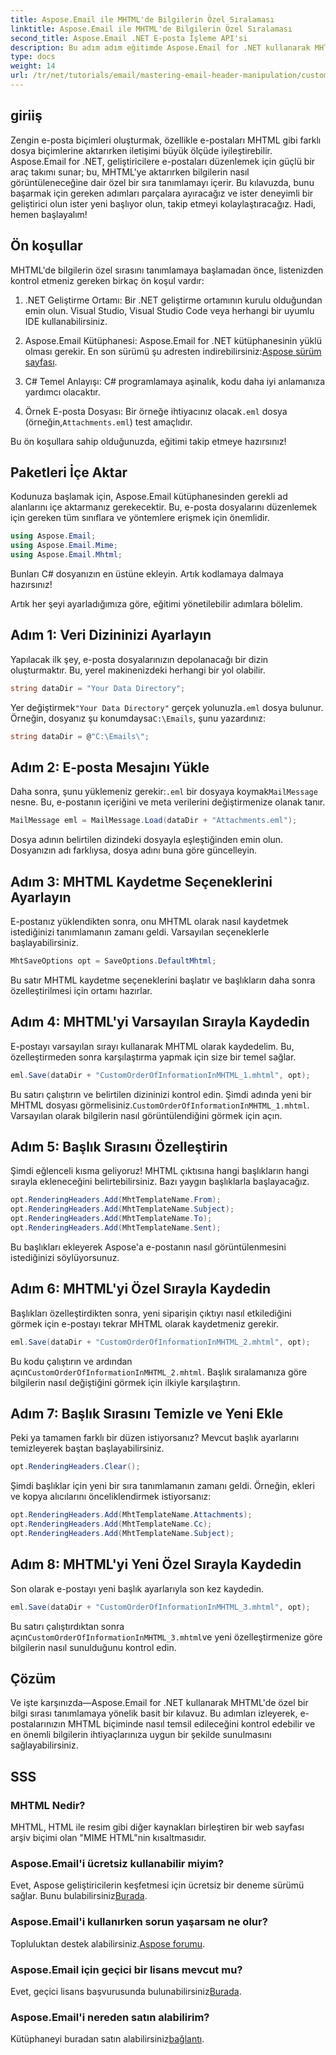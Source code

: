 ```yaml
---
title: Aspose.Email ile MHTML'de Bilgilerin Özel Sıralaması
linktitle: Aspose.Email ile MHTML'de Bilgilerin Özel Sıralaması
second_title: Aspose.Email .NET E-posta İşleme API'si
description: Bu adım adım eğitimde Aspose.Email for .NET kullanarak MHTML'de özel bilgi sırasının nasıl tanımlanacağını öğrenin.
type: docs
weight: 14
url: /tr/net/tutorials/email/mastering-email-header-manipulation/custom-order-of-information-in-mhtml/
---
```

## giriiş

Zengin e-posta biçimleri oluşturmak, özellikle e-postaları MHTML gibi farklı dosya biçimlerine aktarırken iletişimi büyük ölçüde iyileştirebilir. Aspose.Email for .NET, geliştiricilere e-postaları düzenlemek için güçlü bir araç takımı sunar; bu, MHTML'ye aktarırken bilgilerin nasıl görüntüleneceğine dair özel bir sıra tanımlamayı içerir. Bu kılavuzda, bunu başarmak için gereken adımları parçalara ayıracağız ve ister deneyimli bir geliştirici olun ister yeni başlıyor olun, takip etmeyi kolaylaştıracağız. Hadi, hemen başlayalım!

## Ön koşullar

MHTML'de bilgilerin özel sırasını tanımlamaya başlamadan önce, listenizden kontrol etmeniz gereken birkaç ön koşul vardır:

1. .NET Geliştirme Ortamı: Bir .NET geliştirme ortamının kurulu olduğundan emin olun. Visual Studio, Visual Studio Code veya herhangi bir uyumlu IDE kullanabilirsiniz.

2.  Aspose.Email Kütüphanesi: Aspose.Email for .NET kütüphanesinin yüklü olması gerekir. En son sürümü şu adresten indirebilirsiniz:[Aspose sürüm sayfası](https://releases.aspose.com/email/net/).

3. C# Temel Anlayışı: C# programlamaya aşinalık, kodu daha iyi anlamanıza yardımcı olacaktır.

4.  Örnek E-posta Dosyası: Bir örneğe ihtiyacınız olacak`.eml` dosya (örneğin,`Attachments.eml`) test amaçlıdır.

Bu ön koşullara sahip olduğunuzda, eğitimi takip etmeye hazırsınız!

## Paketleri İçe Aktar

Kodunuza başlamak için, Aspose.Email kütüphanesinden gerekli ad alanlarını içe aktarmanız gerekecektir. Bu, e-posta dosyalarını düzenlemek için gereken tüm sınıflara ve yöntemlere erişmek için önemlidir.

```csharp
using Aspose.Email;
using Aspose.Email.Mime;
using Aspose.Email.Mhtml;
```

Bunları C# dosyanızın en üstüne ekleyin. Artık kodlamaya dalmaya hazırsınız!

Artık her şeyi ayarladığımıza göre, eğitimi yönetilebilir adımlara bölelim.

## Adım 1: Veri Dizininizi Ayarlayın

Yapılacak ilk şey, e-posta dosyalarınızın depolanacağı bir dizin oluşturmaktır. Bu, yerel makinenizdeki herhangi bir yol olabilir.

```csharp
string dataDir = "Your Data Directory";
```

 Yer değiştirmek`"Your Data Directory"` gerçek yolunuzla`.eml` dosya bulunur. Örneğin, dosyanız şu konumdaysa`C:\Emails`, şunu yazardınız:

```csharp
string dataDir = @"C:\Emails\";
```

## Adım 2: E-posta Mesajını Yükle

Daha sonra, şunu yüklemeniz gerekir:`.eml` bir dosyaya koymak`MailMessage` nesne. Bu, e-postanın içeriğini ve meta verilerini değiştirmenize olanak tanır.

```csharp
MailMessage eml = MailMessage.Load(dataDir + "Attachments.eml");
```

Dosya adının belirtilen dizindeki dosyayla eşleştiğinden emin olun. Dosyanızın adı farklıysa, dosya adını buna göre güncelleyin.

## Adım 3: MHTML Kaydetme Seçeneklerini Ayarlayın

E-postanız yüklendikten sonra, onu MHTML olarak nasıl kaydetmek istediğinizi tanımlamanın zamanı geldi. Varsayılan seçeneklerle başlayabilirsiniz.

```csharp
MhtSaveOptions opt = SaveOptions.DefaultMhtml;
```

Bu satır MHTML kaydetme seçeneklerini başlatır ve başlıkların daha sonra özelleştirilmesi için ortamı hazırlar.

## Adım 4: MHTML'yi Varsayılan Sırayla Kaydedin

E-postayı varsayılan sırayı kullanarak MHTML olarak kaydedelim. Bu, özelleştirmeden sonra karşılaştırma yapmak için size bir temel sağlar.

```csharp
eml.Save(dataDir + "CustomOrderOfInformationInMHTML_1.mhtml", opt);
```

 Bu satırı çalıştırın ve belirtilen dizininizi kontrol edin. Şimdi adında yeni bir MHTML dosyası görmelisiniz.`CustomOrderOfInformationInMHTML_1.mhtml`. Varsayılan olarak bilgilerin nasıl görüntülendiğini görmek için açın.

## Adım 5: Başlık Sırasını Özelleştirin

Şimdi eğlenceli kısma geliyoruz! MHTML çıktısına hangi başlıkların hangi sırayla ekleneceğini belirtebilirsiniz. Bazı yaygın başlıklarla başlayacağız.

```csharp
opt.RenderingHeaders.Add(MhtTemplateName.From);
opt.RenderingHeaders.Add(MhtTemplateName.Subject);
opt.RenderingHeaders.Add(MhtTemplateName.To);
opt.RenderingHeaders.Add(MhtTemplateName.Sent);
```

Bu başlıkları ekleyerek Aspose'a e-postanın nasıl görüntülenmesini istediğinizi söylüyorsunuz.

## Adım 6: MHTML'yi Özel Sırayla Kaydedin

Başlıkları özelleştirdikten sonra, yeni siparişin çıktıyı nasıl etkilediğini görmek için e-postayı tekrar MHTML olarak kaydetmeniz gerekir.

```csharp
eml.Save(dataDir + "CustomOrderOfInformationInMHTML_2.mhtml", opt);
```

 Bu kodu çalıştırın ve ardından açın`CustomOrderOfInformationInMHTML_2.mhtml`. Başlık sıralamanıza göre bilgilerin nasıl değiştiğini görmek için ilkiyle karşılaştırın.

## Adım 7: Başlık Sırasını Temizle ve Yeni Ekle

Peki ya tamamen farklı bir düzen istiyorsanız? Mevcut başlık ayarlarını temizleyerek baştan başlayabilirsiniz.

```csharp
opt.RenderingHeaders.Clear();
```

Şimdi başlıklar için yeni bir sıra tanımlamanın zamanı geldi. Örneğin, ekleri ve kopya alıcılarını önceliklendirmek istiyorsanız:

```csharp
opt.RenderingHeaders.Add(MhtTemplateName.Attachments);
opt.RenderingHeaders.Add(MhtTemplateName.Cc);
opt.RenderingHeaders.Add(MhtTemplateName.Subject);
```

## Adım 8: MHTML'yi Yeni Özel Sırayla Kaydedin

Son olarak e-postayı yeni başlık ayarlarıyla son kez kaydedin.

```csharp
eml.Save(dataDir + "CustomOrderOfInformationInMHTML_3.mhtml", opt);
```

 Bu satırı çalıştırdıktan sonra açın`CustomOrderOfInformationInMHTML_3.mhtml`ve yeni özelleştirmenize göre bilgilerin nasıl sunulduğunu kontrol edin.

## Çözüm

Ve işte karşınızda—Aspose.Email for .NET kullanarak MHTML'de özel bir bilgi sırası tanımlamaya yönelik basit bir kılavuz. Bu adımları izleyerek, e-postalarınızın MHTML biçiminde nasıl temsil edileceğini kontrol edebilir ve en önemli bilgilerin ihtiyaçlarınıza uygun bir şekilde sunulmasını sağlayabilirsiniz. 

## SSS

### MHTML Nedir?
MHTML, HTML ile resim gibi diğer kaynakları birleştiren bir web sayfası arşiv biçimi olan "MIME HTML"nin kısaltmasıdır.

### Aspose.Email'i ücretsiz kullanabilir miyim?
 Evet, Aspose geliştiricilerin keşfetmesi için ücretsiz bir deneme sürümü sağlar. Bunu bulabilirsiniz[Burada](https://releases.aspose.com/).

### Aspose.Email'i kullanırken sorun yaşarsam ne olur?
 Topluluktan destek alabilirsiniz.[Aspose forumu](https://forum.aspose.com/c/email/12/).

### Aspose.Email için geçici bir lisans mevcut mu?
 Evet, geçici lisans başvurusunda bulunabilirsiniz[Burada](https://purchase.aspose.com/temporary-license/).

### Aspose.Email'i nereden satın alabilirim?
 Kütüphaneyi buradan satın alabilirsiniz[bağlantı](https://purchase.aspose.com/buy).